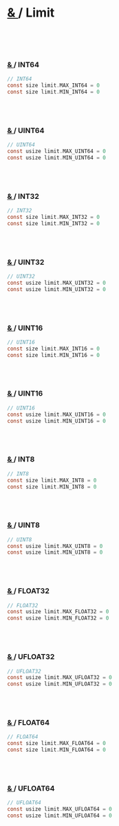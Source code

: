 # [ & ](#) / Limit

<br>
<br>
<br>

### [ & ](#) / **INT64**

```c
// INT64
const size limit.MAX_INT64 = 0
const size limit.MIN_INT64 = 0
```

<br>
<br>

### [ & ](#) / **UINT64**

```c
// UINT64
const usize limit.MAX_UINT64 = 0
const usize limit.MIN_UINT64 = 0
```

<br>
<br>

### [ & ](#) / **INT32**

```c
// INT32
const size limit.MAX_INT32 = 0
const size limit.MIN_INT32 = 0
```

<br>
<br>

### [ & ](#) / **UINT32**

```c
// UINT32
const usize limit.MAX_UINT32 = 0
const usize limit.MIN_UINT32 = 0
```

<br>
<br>

### [ & ](#) / **UINT16**

```c
// UINT16
const size limit.MAX_INT16 = 0
const size limit.MIN_INT16 = 0
```

<br>
<br>

### [ & ](#) / **UINT16**

```c
// UINT16
const usize limit.MAX_UINT16 = 0
const usize limit.MIN_UINT16 = 0
```

<br>
<br>

### [ & ](#) / **INT8**

```c
// INT8
const size limit.MAX_INT8 = 0
const size limit.MIN_INT8 = 0
```

<br>
<br>

### [ & ](#) / **UINT8**

```c
// UINT8
const usize limit.MAX_UINT8 = 0
const usize limit.MIN_UINT8 = 0
```

<br>
<br>

### [ & ](#) / **FLOAT32**

```c
// FLOAT32
const usize limit.MAX_FLOAT32 = 0
const usize limit.MIN_FLOAT32 = 0
```

<br>
<br>

### [ & ](#) / **UFLOAT32**

```c
// UFLOAT32
const usize limit.MAX_UFLOAT32 = 0
const usize limit.MIN_UFLOAT32 = 0
```

<br>
<br>

### [ & ](#) / **FLOAT64**

```c
// FLOAT64
const size limit.MAX_FLOAT64 = 0
const size limit.MIN_FLOAT64 = 0
```

<br>
<br>

### [ & ](#) / **UFLOAT64**

```c
// UFLOAT64
const usize limit.MAX_UFLOAT64 = 0
const usize limit.MIN_UFLOAT64 = 0
```

<br>
<br>
